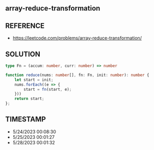 ## array-reduce-transformation

## REFERENCE

- https://leetcode.com/problems/array-reduce-transformation/

## SOLUTION

``` typescript
type Fn = (accum: number, curr: number) => number

function reduce(nums: number[], fn: Fn, init: number): number {
    let start = init;
    nums.forEach((e => {
        start = fn(start, e);
    }))
    return start;
};
```


## TIMESTAMP

- 5/24/2023 00:08:30
- 5/25/2023 00:01:27
- 5/28/2023 00:01:32
